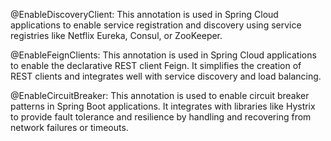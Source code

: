 @EnableDiscoveryClient: This annotation is used in Spring Cloud applications to enable service registration and discovery using service registries like Netflix Eureka, Consul, or ZooKeeper.

@EnableFeignClients: This annotation is used in Spring Cloud applications to enable the declarative REST client Feign. It simplifies the creation of REST clients and integrates well with service discovery and load balancing.

@EnableCircuitBreaker: This annotation is used to enable circuit breaker patterns in Spring Boot applications. It integrates with libraries like Hystrix to provide fault tolerance and resilience by handling and recovering from network failures or timeouts.